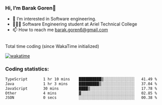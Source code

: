 ###  Hi, I’m Barak Goren👋
- 👀 I’m interested in Software engineering.
- 👨🏼‍🎓 Software Engineering student at Ariel Technical College
- 📫 How to reach me barak.goren6@gmail.com
##
Total time coding (since WakaTime initialized)

[![wakatime](https://wakatime.com/badge/user/5cc5ec80-a806-4ca2-a704-db29274e48cd.svg)](https://wakatime.com/@5cc5ec80-a806-4ca2-a704-db29274e48cd)

   
### Coding statistics:

<!--START_SECTION:waka-->

```txt
TypeScript       1 hr 10 mins    ██████████▒░░░░░░░░░░░░░░   41.49 %
Java             1 hr 3 mins     █████████▒░░░░░░░░░░░░░░░   37.04 %
JavaScript       30 mins         ████▒░░░░░░░░░░░░░░░░░░░░   17.78 %
Other            4 mins          ▓░░░░░░░░░░░░░░░░░░░░░░░░   02.85 %
JSON             0 secs          ░░░░░░░░░░░░░░░░░░░░░░░░░   00.38 %
```

<!--END_SECTION:waka-->

<!---
barakgoren/barakgoren is a ✨ special ✨ repository because its `README.md` (this file) appears on your GitHub profile.
You can click the Preview link to take a look at your changes.
--->
